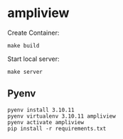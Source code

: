 # ampliview

Create Container:

```
make build
```

Start local server:

```
make server
```


## Pyenv

```
pyenv install 3.10.11
pyenv virtualenv 3.10.11 ampliview
pyenv activate ampliview
pip install -r requirements.txt
```
